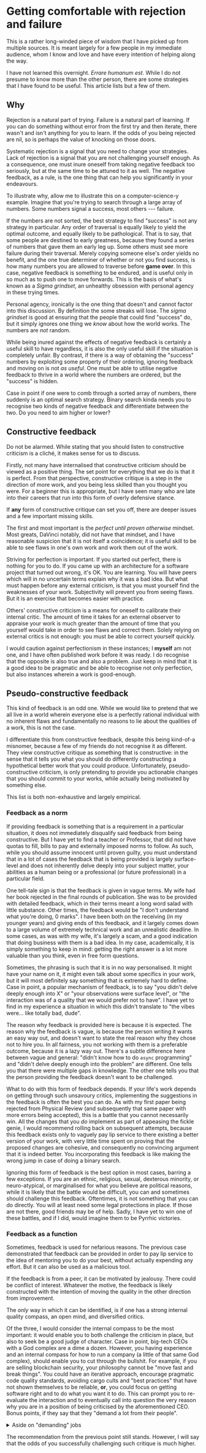 # Getting comfortable with rejection and failure

This is a rather long-winded piece of wisdom that I have picked up from multiple sources.  It is meant largely for a few people in my immediate audience, whom I know and love and have every intention of helping along the way.

I have not learned this overnight.  _Errare humanum est_.  While I do not presume to know more than the other person, there are some strategies that I have found to be useful.  This article lists but a few of them.

## Why

Rejection is a natural part of trying.  Failure is a natural part of learning.  If you can do something without error from the first try and then iterate, there wasn't and isn't anything for you to learn.  If the odds of you being rejected are nil, so is perhaps the value of knocking on those doors.

Systematic rejection is a signal that you need to change your strategies.  Lack of rejection is a signal that you are not challenging yourself enough.  As a consequence, one must inure oneself from taking negative feedback too seriously, but at the same time to be attuned to it as well.  The negative feedback, as a rule, is the one thing that can help you significantly in your endeavours.

To illustrate why, allow me to illustrate this on a computer-science-y example.  Imagine that you're trying to search through a large array of numbers.  Some numbers signal a success, most others --- failure.

If the numbers are not sorted, the best strategy to find "success" is not any strategy in particular.  Any order of traversal is equally likely to yield the optimal outcome, and equally likely to be pathological.  That is to say, that some people are destined to early greatness, because they found a series of numbers that gave them an early leg up.  Some others must see more failure during their traversal.  Merely copying someone else's order yields no benefit, and the one true determiner of whether or not you find success, is how many numbers you are allowed to traverse before **game over**.  In this case, negative feedback is something to be endured, and is useful only in so much as to push one to move forwards.  This is the basis of what's known as a _Sigma grindset_, an unhealthy obsession with personal agency in these trying times.

Personal agency, ironically is the one thing that doesn't and cannot factor into this discussion.  By definition the some streaks will lose.  The _sigma grindset_ is good at ensuring that the people that could find "success" do, but it simply ignores one thing we _know_ about how the world works.  The numbers are _not_ random.

While being inured against the effects of negative feedback is certainly a useful skill to have regardless, it is also the only useful skill if the situation is completely unfair.  By contrast, if there is a way of obtaining the "success" numbers by exploiting some property of their ordering, ignoring feedback and moving on is not _as useful_.  One must be able to utilise negative feedback to thrive in a world where the numbers are ordered, but the "success" is hidden.

Case in point if one were to comb through a sorted array of numbers, there suddenly is an optimal search strategy.  Binary search kinda needs you to recognise two kinds of negative feedback and differentiate between the two.  Do you need to aim higher or lower?

## Constructive feedback

Do not be alarmed.  While stating that you should listen to constructive criticism is a cliché, it makes sense for us to discuss.

Firstly, not many have internalised that constructive criticism should be viewed as a positive thing.  The set point for everything that we do is that it is perfect.  From that perspective, constructive critique is a step in the direction of more work, and you being less skilled than you thought you were.  For a beginner this is appropriate, but I have seen many who are late into their careers that run into this form of overly defensive stance.

If **any** form of constructive critique can set you off, there are deeper issues and a few important missing skills.

The first and most important is the _perfect until proven otherwise_ mindset.  Most greats, DaVinci notably, did not have that mindset, and I have reasonable suspicion that it is not itself a coincidence; it is useful skill to be able to see flaws in one's own work and work them out of the work.

Striving for perfection is important.  If you started out perfect, there is nothing for you to do.  If you came up with an architecture for a software project that turned out wrong, it's OK.  You are learning.  You will have peers which will in no uncertain terms explain why it was a bad idea.  But what must happen before any external criticism, is that you must yourself find the weaknesses of your work.  Subjectivity will prevent you from seeing flaws.  But it is an exercise that becomes easier with practice.

Others' constructive criticism is a means for oneself to calibrate their internal critic.  The amount of time it takes for an external observer to appraise your work is much greater than the amount of time that you yourself would take in order to see flaws and correct them.  Solely relying on external critics is not enough: you must be able to correct yourself quickly.

I would caution against perfectionism in these instances; I **myself** am not one, and I have often published work before it was ready.  I do recognise that the opposite is also true and also a problem.  Just keep in mind that it is a good idea to be pragmatic and be able to recognise not only perfection, but also instances wherein a work is good-enough.

## Pseudo-constructive feedback

This kind of feedback is an odd one.  While we would like to pretend that we all live in a world wherein everyone else is a perfectly rational individual with no inherent flaws and fundamentally no reasons to lie about the qualities of a work, this is not the case.

I differentiate this from constructive feedback, despite this being kind-of-a misnomer, because a few of my friends do not recognise it as different.  They view constructive critique as something that is constructive: in the sense that it tells you what you should do differently constructing a hypothetical better work that you could produce.  Unfortunately, pseudo-constructive criticism, is only pretending to provide you actionable changes that you should commit to your works, while actually being motivated by something else.

This list is both non-exhaustive and largely empirical.

### Feedback as a norm

If providing feedback is something that is a requirement in a particular situation, it does not immediately disqualify said feedback from being constructive.  But I have yet to find a teacher or Professor, that did not have quotas to fill, bills to pay and externally imposed norms to follow.  As such, while you should assume innocent until proven guilty, you must understand that in a lot of cases the feedback that is being provided is largely surface-level and does not inherently delve deeply into your subject matter, your abilities as a human being or a professional (or future professional) in a particular field.

One tell-tale sign is that the feedback is given in vague terms.  My wife had her book rejected in the final rounds of publication.  She was to be provided with detailed feedback, which in their terms meant a long word salad with little substance.  Other times, the feedback would be "I don't understand what you're doing, 0 marks".  I have been both on the receiving (in my younger years) and giving ends of this feedback, and it largely comes down to a large volume of extremely technical work and an unrealistic deadline.  In some cases, as was with my wife, it's largely a scam, and a good indication that doing business with them is a bad idea.  In my case, academically, it is simply something to keep in mind: getting the right answer is a lot more valuable than you think, even in free form questions.

Sometimes, the phrasing is such that it is in no way personalised.  It might have your name on it, it might even talk about some specifics in your work, but it will most definitely say something that is extremely hard to define.  Case in point, a popular mechanism of feedback, is to say "you didn't delve deeply enough into X" or "your observations were surface level", or "the interaction was of a quality that we would prefer not to have".  I have yet to find in my experience a situation in which this didn't translate to "the vibes were...  like totally  bad, dude".

The reason why feedback is provided here is because it is expected.  The reason why the feedback is vague, is because the person writing it wants an easy way out, and doesn't want to state the real reason why they chose not to hire you.  In all fairness, you not working with them is a preferable outcome, because it is a lazy way out.  There's a subtle difference here between vague and general: "didn't know how to do `async` programming" and "didn't delve deeply enough into the problem" are different.  One tells you that there were multiple gaps in knowledge.  The other one tells you that the person providing the feedback doesn't want to be challenged.

What to do with this form of feedback depends.  If your life's work depends on getting through such unsavoury critics, implementing the suggestions in the feedback is often the best you can do.  As with my first paper being rejected from Physical Review (and subsequently that same paper with more errors being accepted), this is a battle that you cannot necessarily win.  All the changes that you _do_ implement as part of appeasing the fickle genie, I would recommend rolling back on subsequent attempts, because this feedback exists only to vaguely pay lip service to there existing a better version of your work, with very little time spent on proving that the proposed changes are cohesive, and consequently no convincing argument that it is indeed better.  You incorporating this feedback is like making the wrong jump in case of doing a binary search.

Ignoring this form of feedback is the best option in most cases, barring a few exceptions.  If you are an ethnic, religious, sexual, dexterous minority, or neuro-atypical, or marginalised for what you believe are political reasons, while it is likely that the battle would be difficult, you can and sometimes should challenge this feedback.  Oftentimes, it is not something that you can do directly.  You will at least need some legal protections in place.  If those are not there, good friends may be of help.  Sadly, I have yet to win one of these battles, and if I did, would imagine them to be Pyrrhic victories.

### Feedback as a function

Sometimes, feedback is used for nefarious reasons.  The previous case demonstrated that feedback can be provided in order to pay lip service to the idea of mentoring you to do your best, without actually expending any effort.  But it can also be used as a malicious tool.

If the feedback is from a peer, it can be motivated by jealousy.  There could be conflict of interest.  Whatever the motive, the feedback is likely constructed with the intention of moving the quality in the other direction from improvement.

The _only_ way in which it can be identified, is if one has a strong internal quality compass, an open mind, and diversified critics.

Of the three, I would consider the internal compass to be the most important: it would enable you to both challenge the criticism in place, but also to seek be a good judge of character.  Case in point, big-tech CEOs with a God complex are a dime a dozen.  However, you having experience and an internal compass for how to run a company (a little of that same God complex), should enable you to cut through the bullshit.  For example, if you are selling blockchain security, your philosophy cannot be "move fast and break things".  You could have an iterative approach, encourage pragmatic code quality standards, avoiding cargo cults and "best practices" that have not shown themselves to be reliable, **or**, you could focus on getting software right and to do what you want it to do.  This can prompt you to re-evaluate the interaction and to eventually call into question the very reason why you are in a position of being criticised by the aforementioned CEO.  Bonus points, if they say that they "demand a lot from their people".

<details>
<summary> Aside on "demanding" jobs </summary>

This is a rather touchy subject.  One of a few "friends" that has landed me in trouble by consistently ignoring my direction, and who, despite being rather a problematic individual to work with has demonstrated a worrying trend in work culture among software engineers.

While it is true that we see a significant decrease in the quality of software that is being produced, this is often attributed to a change in the mindset of software engineers.  That "we don't want to work hard anymore".  And that "if you can't handle the heat, you should stay out of the kitchen".  The people that think that way, I have little respect for.  In simple terms, if you demand a lot of your employees, you _had better_ compensate them accordingly.  And if you disbelieve that humans have operational requirements, and are happy to burn through employees, you are about to find out a harsh truth.

1.  If you can work long hours and be productive, you are working on tasks so easy, that they are a waste of your time.  Every person is different, the threshold of being fatigued could be 8 hours, or it could be 10.  Some people are more effective when working in long relaxed modes, and some activities require short bursts of concentration.  I have seen mixed results in the former, as there is a point of diminishing returns for relaxed work.  With tasks that require concentration, I found that most who claim to be able to cope with long marathons well, have in fact almost never produced a positive contribution to a problem if they were sufficiently fatigued.  Most code that you produce in this state is most likely code that shouldn't exist.  It is a wasted effort.

2.  Employment is largely an activity that disproportionately benefits the employer.  Unless your employees have an equal stake in the company (in which case it is a co-operative), you have no right to demand of them anything that goes above what is acceptable by law.  And most laws have not been updated to take into account the rise in productivity.

There are opponents to the view that programmers have become more productive, of the few that cannot immediately be disqualified on the grounds of conflict of interest, is one famous game programmer Johnathan Blow.  The reason why he is taken seriously has largely to do with the unexplainable reverence for game programmers in general, the most abused demographic in this context.  I will provide a more detailed rebuttal to most of his arguments at a later date, as I do not believe that vague statements like "it's fearmongering" do justice to the nuanced, but nonetheless flawed perspective that leads him to that conclusion.

3.  Burnout is a real problem.  Some cope better, some worse.  It is tempting to treat people like meat bags and throw them out as soon as their usefulness to you has expired.  It is similarly tempting to encourage said people to take only the precautions to prevent burnout that do not impact your bottom line.  The only effective means of reducing burnout is measured workload.
</details>

The recommendation from the previous point still stands.  However, I will say that the odds of you successfully challenging such critique is much higher.  
